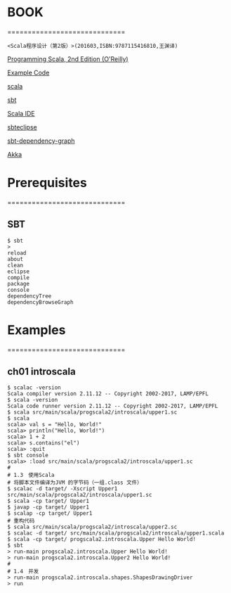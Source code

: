 # BOOK
=============================
```
<Scala程序设计（第2版）>(201603,ISBN:9787115416810,王渊译)
```

[Programming Scala, 2nd Edition (O'Reilly)](http://shop.oreilly.com/product/0636920033073.do)

[Example Code](https://github.com/deanwampler/prog-scala-2nd-ed-code-examples)

[scala](http://www.scala-lang.org/)

[sbt](http://www.scala-sbt.org/)

[Scala IDE](http://scala-ide.org/)

[sbteclipse](https://github.com/sbt/sbteclipse)

[sbt-dependency-graph](https://github.com/jrudolph/sbt-dependency-graph)

[Akka](https://akka.io/)


# Prerequisites
=============================

## SBT
```shell
$ sbt
>
reload
about
clean
eclipse
compile
package
console
dependencyTree
dependencyBrowseGraph
```


# Examples
=============================

## ch01 introscala
```shell
$ scalac -version
Scala compiler version 2.11.12 -- Copyright 2002-2017, LAMP/EPFL
$ scala -version
Scala code runner version 2.11.12 -- Copyright 2002-2017, LAMP/EPFL
$ scala src/main/scala/progscala2/introscala/upper1.sc
$ scala
scala> val s = "Hello, World!"
scala> println("Hello, World!")
scala> 1 + 2
scala> s.contains("el")
scala> :quit
$ sbt console
scala> :load src/main/scala/progscala2/introscala/upper1.sc
#
# 1.3　使用Scala
# 将脚本文件编译为JVM 的字节码（一组.class 文件）
$ scalac -d target/ -Xscript Upper1 src/main/scala/progscala2/introscala/upper1.sc
$ scala -cp target/ Upper1
$ javap -cp target/ Upper1
$ scalap -cp target/ Upper1
# 重构代码
$ scala src/main/scala/progscala2/introscala/upper2.sc
$ scalac -d target/ src/main/scala/progscala2/introscala/upper1.scala
$ scala -cp target/ progscala2.introscala.Upper Hello World!
$ sbt
> run-main progscala2.introscala.Upper Hello World!
> run-main progscala2.introscala.Upper2 Hello World!
#
# 1.4　并发
> run-main progscala2.introscala.shapes.ShapesDrawingDriver
> run
```
